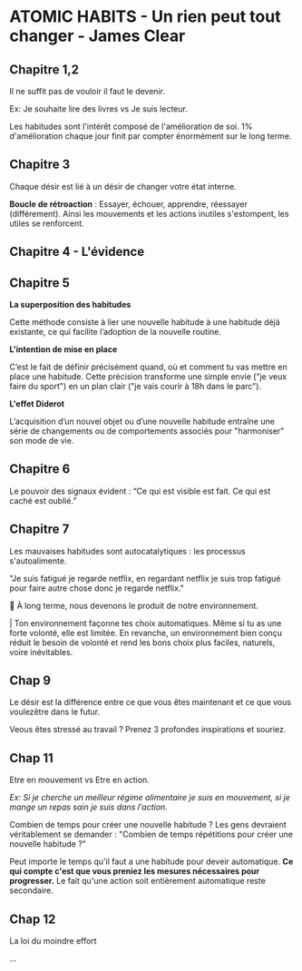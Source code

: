 
# ATOMIC HABITS - Un rien peut tout changer - James Clear

## Chapitre 1,2
Il ne suffit pas de vouloir il faut le devenir.

Ex: Je souhaite lire des livres vs Je suis lecteur.

Les habitudes sont l'intérêt composé de l'amélioration de soi. 1% d'amélioration chaque jour finit par compter énormément sur le long terme.

## Chapitre 3

Chaque désir est lié à un désir de changer votre état interne.

__Boucle de rétroaction__ : Essayer, échouer, apprendre, réessayer (différement). 
Ainsi les mouvements et les actions inutiles s'estompent, les utiles se renforcent.




## Chapitre 4 - L'évidence

## Chapitre 5

__La superposition des habitudes__

Cette méthode consiste à lier une nouvelle habitude à une habitude déjà existante, ce qui facilite l’adoption de la nouvelle routine.

__L'intention de mise en place__

C’est le fait de définir précisément quand, où et comment tu vas mettre en place une habitude. Cette précision transforme une simple envie ("je veux faire du sport") en un plan clair ("je vais courir à 18h dans le parc").

__L'effet Diderot__

L’acquisition d’un nouvel objet ou d’une nouvelle habitude entraîne une série de changements ou de comportements associés pour "harmoniser" son mode de vie.

## Chapitre 6

Le pouvoir des signaux évident : “Ce qui est visible est fait. Ce qui est caché est oublié.”


## Chapitre 7

Les mauvaises habitudes sont autocatalytiques : les processus s'autoalimente. 

"Je suis fatigué je regarde netflix, en regardant netflix je suis trop fatigué pour faire autre chose donc je regarde netflix."

🎯 À long terme, nous devenons le produit de notre environnement.

| Ton environnement façonne tes choix automatiques. Même si tu as une forte volonté, elle est limitée. En revanche, un environnement bien conçu réduit le besoin de volonté et rend les bons choix plus faciles, naturels, voire inévitables.


## Chap 9

Le désir est la différence entre ce que vous êtes maintenant et ce que vous voulezêtre dans le futur.

Veous êtes stressé au travail ? Prenez 3 profondes inspirations et souriez.


## Chap 11

Etre en mouvement vs Etre en action.

_Ex: Si je cherche un meilleur régime alimentaire je suis en mouvement, si je mange un repas sain je suis dans l'action._

Combien de temps pour créer une nouvelle habitude ? Les gens devraient véritablement se demander :
"Combien de temps répétitions pour créer une nouvelle habitude ?"

Peut importe le temps qu'il faut a une habitude pour deveir automatique. 
**Ce qui compte c'est que vous preniez les mesures nécessaires pour progresser.**
Le fait qu'une action soit entièrement automatique reste secondaire.

## Chap 12

La loi du moindre effort

...



